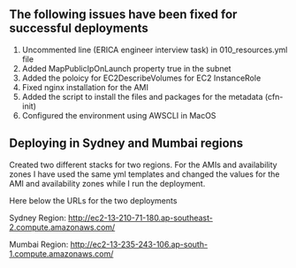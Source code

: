 ## The following issues have been fixed for successful deployments
1. Uncommented line  (ERICA engineer interview task) in 010_resources.yml file
1. Added MapPublicIpOnLaunch property true in the subnet
1. Added the poloicy for EC2DescribeVolumes for EC2 InstanceRole
1. Fixed nginx installation for the AMI
1. Added the script to install the files and packages for the metadata (cfn-init)
1. Configured the environment using AWSCLI in MacOS


## Deploying in Sydney and Mumbai regions
Created two different stacks for two regions. For the AMIs and availability zones I have used the same yml templates and changed the values for the AMI and availability zones while I run the deployment. 

Here below the URLs for the two deployments

Sydney Region: http://ec2-13-210-71-180.ap-southeast-2.compute.amazonaws.com/

Mumbai Region: http://ec2-13-235-243-106.ap-south-1.compute.amazonaws.com/
